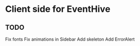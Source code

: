 # Client side for EventHive

## TODO

Fix fonts
Fix animations in Sidebar
Add skeleton
Add ErrorAlert
